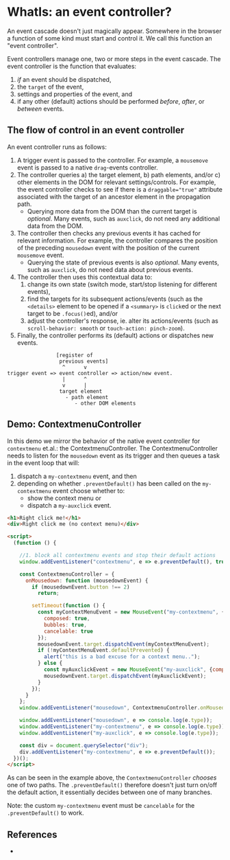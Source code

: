 # WhatIs: an event controller?

An event cascade doesn't just magically appear. Somewhere in the browser a function of some kind must start and control it. We call this function an "event controller".

Event controllers manage one, two or more steps in the event cascade. The event controller is the function that evaluates:
1. *if* an event should be dispatched,
2. the `target` of the event, 
3. settings and properties of the event, and
4. if any other (default) actions should be performed *before*, *after*, or *between* events. 

## The flow of control in an event controller

An event controller runs as follows:

1. A trigger event is passed to the controller. For example, a `mousemove` event is passed to a native `drag`-events controller.
2. The controller queries a) the target element, b) path elements, and/or c) other elements in the DOM for relevant settings/controls. For example, the event controller checks to see if there is a `draggable="true"` attribute associated with the target of an ancestor element in the propagation path. 
   * Querying more data from the DOM than the current target is *optional*. Many events, such as `auxclick`, do not need any additional data from the DOM.
3. The controller then checks any previous events it has cached for relevant information. For example, the controller compares the position of the preceding `mousedown` event with the position of the current `mousemove` event. 
   * Querying the state of previous events is also *optional*. Many events, such as `auxclick`, do not need data about previous events.
4. The controller then uses this contextual data to:
   1. change its own state (switch mode, start/stop listening for different events),
   2. find the targets for its subsequent actions/events (such as the `<details>` element to be opened if a `<summary>` is `click`ed or the next target to be `.focus()`ed), and/or
   3. adjust the controller's response, ie. alter its actions/events (such as `scroll-behavior: smooth` or `touch-action: pinch-zoom`).
5. Finally, the controller performs its (default) actions or dispatches new events.

```             
                [register of
                 previous events]
                  ^      v
trigger event => event controller => action/new event.
                  |      ^
                  v      |
                 target element
                   - path element
                      - other DOM elements  
```

## Demo: ContextmenuController

In this demo we mirror the behavior of the native event controller for `contextmenu` et.al.: the ContextmenuController. The ContextmenuController needs to listen for the `mousedown` event as its trigger and then queues a task in the event loop that will:
1. dispatch a `my-contextmenu` event, and then 
2. depending on whether `.preventDefault()` has been called on the `my-contextmenu` event choose whether to:
   * show the context menu or 
   * dispatch a `my-auxclick` event.

```html
<h1>Right click me!</h1>
<div>Right click me (no context menu)</div>

<script>
  (function () {

    //1. block all contextmenu events and stop their default actions
    window.addEventListener("contextmenu", e => e.preventDefault(), true);

    const ContextmenuController = {
      onMousedown: function (mousedownEvent) {
        if (mousedownEvent.button !== 2)
          return;

        setTimeout(function () {
          const myContextMenuEvent = new MouseEvent("my-contextmenu", {
            composed: true,
            bubbles: true,
            cancelable: true
          });
          mousedownEvent.target.dispatchEvent(myContextMenuEvent);
          if (!myContextMenuEvent.defaultPrevented) {
            alert("this is a bad excuse for a context menu..");
          } else {
            const myAuxclickEvent = new MouseEvent("my-auxclick", {composed: true, bubbles: true});
            mousedownEvent.target.dispatchEvent(myAuxclickEvent);
          }
        });
      }
    };
    window.addEventListener("mousedown", ContextmenuController.onMousedown, true);

    window.addEventListener("mousedown", e => console.log(e.type));
    window.addEventListener("my-contextmenu", e => console.log(e.type));
    window.addEventListener("my-auxclick", e => console.log(e.type));

    const div = document.querySelector("div");
    div.addEventListener("my-contextmenu", e => e.preventDefault());
  })();
</script>
```  

As can be seen in the example above, the `ContextmenuController` *chooses* one of two paths. The `.preventDefault()` therefore doesn't just turn on/off the default action, it essentially decides between one of many branches. 
 
Note: the custom `my-contextmenu` event must be `cancelable` for the `.preventDefault()` to work.

## References 

 *
